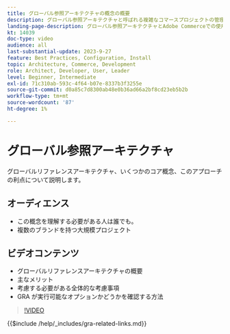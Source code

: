 ```yaml
---
title: グローバル参照アーキテクチャの概念の概要
description: グローバル参照アーキテクチャと呼ばれる複雑なコマースプロジェクトの管理に使用する手法について説明します
landing-page-description: グローバル参照アーキテクチャとAdobe Commerceでの使用方法について
kt: 14039
doc-type: video
audience: all
last-substantial-update: 2023-9-27
feature: Best Practices, Configuration, Install
topic: Architecture, Commerce, Development
role: Architect, Developer, User, Leader
level: Beginner, Intermediate
exl-id: 71c310ab-593c-4f64-b07e-8337b3f3255e
source-git-commit: d0a85c7d8300ab48e0b36ad66a2bf8cd23eb5b2b
workflow-type: tm+mt
source-wordcount: '87'
ht-degree: 1%

---
```


# グローバル参照アーキテクチャ

グローバルリファレンスアーキテクチャ、いくつかのコア概念、このアプローチの利点について説明します。

## オーディエンス

* この概念を理解する必要がある人は誰でも。
* 複数のブランドを持つ大規模プロジェクト

## ビデオコンテンツ

* グローバルリファレンスアーキテクチャの概要
* 主なメリット
* 考慮する必要がある全体的な考慮事項
* GRA が実行可能なオプションかどうかを確認する方法

>[!VIDEO](https://video.tv.adobe.com/v/3454685?learn=on&captions=jpn)

{{$include /help/_includes/gra-related-links.md}}

